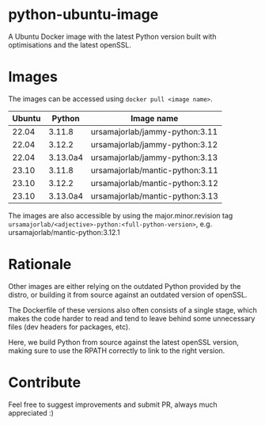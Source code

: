 # python-ubuntu-image

A Ubuntu Docker image with the latest Python version built with optimisations
and the latest openSSL.

# Images

The images can be accessed using `docker pull <image name>`.

| Ubuntu | Python   | Image name                      |
| ------ | -------- | ------------------------------- |
| 22.04  | 3.11.8   | ursamajorlab/jammy-python:3.11  |
| 22.04  | 3.12.2   | ursamajorlab/jammy-python:3.12  |
| 22.04  | 3.13.0a4 | ursamajorlab/jammy-python:3.13  |
| 23.10  | 3.11.8   | ursamajorlab/mantic-python:3.11 |
| 23.10  | 3.12.2   | ursamajorlab/mantic-python:3.12 |
| 23.10  | 3.13.0a4 | ursamajorlab/mantic-python:3.13 |

The images are also accessible by using the major.minor.revision tag
`ursamajorlab/<adjective>-python:<full-python-version>`,
e.g. ursamajorlab/mantic-python:3.12.1

# Rationale

Other images are either relying on the outdated Python provided by the distro,
or building it from source against an outdated version of openSSL.

The Dockerfile of these versions also often consists of a single stage, which
makes the code harder to read and tend to leave behind some unnecessary files
(dev headers for packages, etc).

Here, we build Python from source against the latest openSSL version, making
sure to use the RPATH correctly to link to the right version.

# Contribute

Feel free to suggest improvements and submit PR, always much appreciated :)
